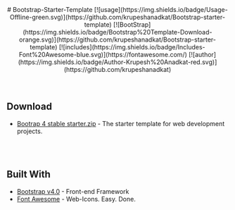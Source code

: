 <div align="center">
# Bootstrap-Starter-Template
[![usage](https://img.shields.io/badge/Usage-Offline-green.svg)](https://github.com/krupeshanadkat/Bootstrap-starter-template)
[![BootStrap](https://img.shields.io/badge/Bootstrap%20Template-Download-orange.svg)](https://github.com/krupeshanadkat/Bootstrap-starter-template)
[![includes](https://img.shields.io/badge/Includes-Font%20Awesome-blue.svg)](https://fontawesome.com/)
[![author](https://img.shields.io/badge/Author-Krupesh%20Anadkat-red.svg)](https://github.com/krupeshanadkat)
</div>
<br><br>

## Download
* [Bootrap 4 stable starter.zip](https://github.com/krupeshanadkat/Bootstrap-starter-template/blob/master/Bootrap%204%20stable%20starter.zip?raw=true) - The starter template for web development projects.


<br><br>

## Built With

* [Bootstrap v4.0](https://getbootstrap.com/) - Front-end Framework
* [Font Awesome](https://fontawesome.com/) - Web-Icons. Easy. Done.

<br><br><br><br>

##
